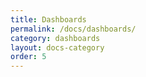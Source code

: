 ```yaml
---
title: Dashboards
permalink: /docs/dashboards/
category: dashboards
layout: docs-category
order: 5
---
```

